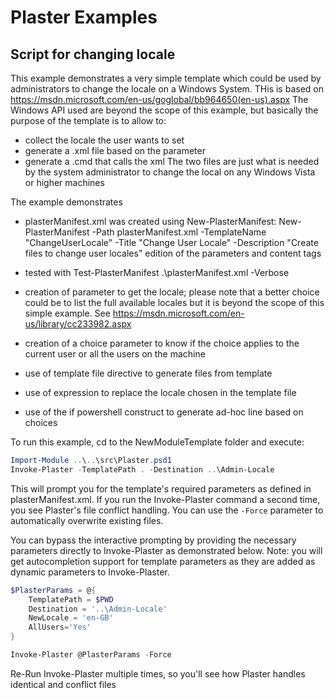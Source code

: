 # Plaster Examples

## Script for changing locale
This example demonstrates a very simple template which could be used by administrators to change the locale on a Windows System.
THis is based on https://msdn.microsoft.com/en-us/goglobal/bb964650(en-us).aspx
The Windows API used are beyond the scope of this example, but basically the purpose of the template is to allow to:
- collect the locale the user wants to set
- generate a .xml file based on the parameter
- generate a .cmd that calls the xml
The two files are just what is needed by the system administrator to change the local on any Windows Vista or higher machines 

The example demonstrates
- plasterManifest.xml was created using New-PlasterManifest:
New-PlasterManifest -Path plasterManifest.xml -TemplateName "ChangeUserLocale" -Title "Change User Locale" -Description "Create files to change user locales"
edition of the parameters and content tags
- tested with Test-PlasterManifest .\plasterManifest.xml -Verbose

- creation of parameter to get the locale; please note that a better choice could be to list the full available locales but it is beyond the scope of this simple example. See https://msdn.microsoft.com/en-us/library/cc233982.aspx 
- creation of a choice parameter to know if the choice applies to the current user or all the users on the machine
- use of template file directive to generate files from template
- use of expression to replace the locale chosen in the template file
- use of the if powershell construct to generate ad-hoc line based on choices

To run this example, cd to the NewModuleTemplate folder and execute:
```powershell
Import-Module ..\..\src\Plaster.psd1
Invoke-Plaster -TemplatePath . -Destination ..\Admin-Locale
```
This will prompt you for the template's required parameters as defined in plasterManifest.xml.  If you
run the Invoke-Plaster command a second time, you see Plaster's file conflict handling.  You can use
the `-Force` parameter to automatically overwrite existing files.

You can bypass the interactive prompting by providing the necessary parameters directly to Invoke-Plaster as
demonstrated below.  Note: you will get autocompletion support for template parameters as they are added
as dynamic parameters to Invoke-Plaster.
```powershell
$PlasterParams = @{
    TemplatePath = $PWD
    Destination = '..\Admin-Locale'
    NewLocale = 'en-GB'
	AllUsers='Yes'
}

Invoke-Plaster @PlasterParams -Force
```

Re-Run  Invoke-Plaster multiple times, so you'll see how Plaster handles identical and conflict files